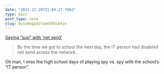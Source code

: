 ```yaml
---
date: "2022-12-29T21:04:27.786Z"
type: post 
post_type: note
slug: 0y1u9eg2dztanm595sb4jv
---
```

 [Saying “sup” with ‘net send’](https://drew.shoes/posts/sup/)

> By the time we got to school the next day, the IT person had disabled net send across the network.

Oh man, I miss the high school days of playing spy vs. spy with the school’s “IT person”. 